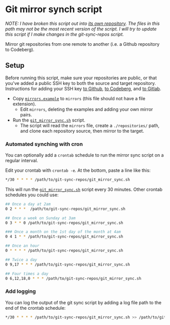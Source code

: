 # Git mirror synch script

*NOTE: I have broken this script out into [its own repository](https://github.com:redjax/git-sync-repos). The files in this path may not be the most recent version of the script. I will try to update this script if I make changes in the git-sync-repos script.*

Mirror git repositories from one remote to another (i.e. a Github repository to Codeberg).

## Setup

Before running this script, make sure your repositories are public, or that you've added a public SSH key to both the source and target repository. Instructions for adding your SSH key [to Github](https://docs.github.com/en/authentication/connecting-to-github-with-ssh/adding-a-new-ssh-key-to-your-github-account), [to Codeberg](https://docs.codeberg.org/security/ssh-key/), and [to Gitlab](https://docs.gitlab.com/ee/user/ssh.html).

- Copy [`mirrors.example`](./mirrors.example) to `mirrors` (this file should not have a file extension).
  - Edit `mirrors`, deleting the examples and adding your own mirror pairs.
- Run the [`git_mirror_sync.sh`](./git_mirror_sync.sh) script.
  - The script will read the `mirrors` file, create a `./repositories/` path, and clone each repository source, then mirror to the target.

### Automated synching with cron

You can optionally add a `crontab` schedule to run the mirror sync script on a regular interval.

Edit your crontab with `crontab -e`. At the bottom, paste a line like this:

```bash
*/30 * * * * /path/to/git-sync-repos/git_mirror_sync.sh
```

This will run the [`git_mirror_sync.sh`](./git_mirror_sync.sh) script every 30 minutes. Other crontab schedules you could use:

```bash
## Once a day at 2am
0 2 * * *  /path/to/git-sync-repos/git_mirror_sync.sh

## Once a week on Sunday at 3am
0 3 * * 0 /path/to/git-sync-repos/git_mirror_sync.sh

### Once a month on the 1st day of the month at 4am
0 4 1 * * /path/to/git-sync-repos/git_mirror_sync.sh

## Once an hour
0 * * * * /path/to/git-sync-repos/git_mirror_sync.sh

## Twice a day
0 9,17 * * * /path/to/git-sync-repos/git_mirror_sync.sh

## Four times a day
0 6,12,18,0 * * * /path/to/git-sync-repos/git_mirror_sync.sh

```

### Add logging

You can log the output of the git sync script by adding a log file path to the end of the crontab schedule:

```bash
*/30 * * * * /path/to/git-sync-repos/git_mirror_sync.sh >> /path/to/git_mirror_sync.log 2>&1
```
